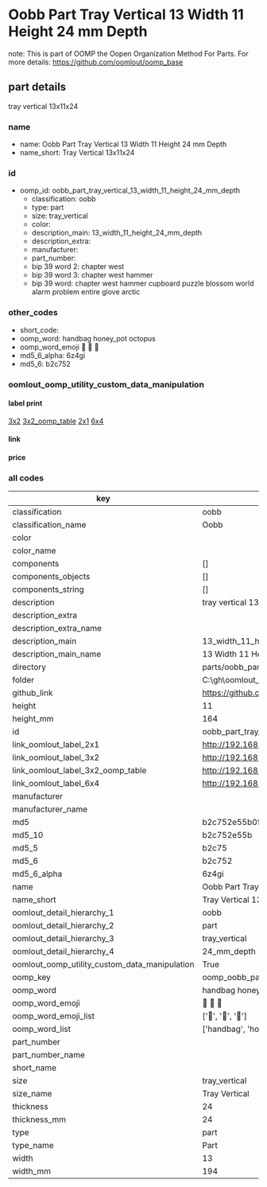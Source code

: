 # Oobb Part Tray Vertical 13 Width 11 Height 24 mm Depth  

note: This is part of OOMP the Oopen Organization Method For Parts. For more details: https://github.com/oomlout/oomp_base

##  part details
  



tray vertical 13x11x24



### name
* name: Oobb Part Tray Vertical 13 Width 11 Height 24 mm Depth
* name_short: Tray Vertical 13x11x24 
### id
* oomp_id: oobb_part_tray_vertical_13_width_11_height_24_mm_depth
  * classification: oobb
  * type: part
  * size: tray_vertical
  * color: 
  * description_main: 13_width_11_height_24_mm_depth
  * description_extra: 
  * manufacturer: 
  * part_number: 
  * bip 39 word 2: chapter west
  * bip 39 word 3: chapter west hammer
  * bip 39 word: chapter west hammer cupboard puzzle blossom world alarm problem entire glove arctic

### other_codes
* short_code: 
* oomp_word: handbag honey_pot octopus
* oomp_word_emoji :handbag: :honey_pot: :octopus:
* md5_6_alpha: 6z4gi
* md5_6: b2c752






### oomlout_oomp_utility_custom_data_manipulation
#### label print
[3x2](http://192.168.1.245:1112/?label=oomp%206z4gi)
[3x2_oomp_table](http://192.168.1.108:1112/?label=oomp%206z4gi)
[2x1](http://192.168.1.242:1112/?label=oomp%206z4gi)
[6x4](http://192.168.1.55:1112/?label=oomp%206z4gi)    

#### link

                              

#### price







### all codes 
| key | value |  
| --- | --- |  
| classification | oobb |  
| classification_name | Oobb |  
| color |  |  
| color_name |  |  
| components | [] |  
| components_objects | [] |  
| components_string | [] |  
| description | tray vertical 13x11x24 |  
| description_extra |  |  
| description_extra_name |  |  
| description_main | 13_width_11_height_24_mm_depth |  
| description_main_name | 13 Width 11 Height 24 mm Depth |  
| directory | parts/oobb_part_tray_vertical_13_width_11_height_24_mm_depth |  
| folder | C:\gh\oomlout_oobb_version_4_generated_parts\parts\oobb_part_tray_vertical_13_width_11_height_24_mm_depth |  
| github_link | https://github.com/oomlout/oomlout_oomp_part_src/tree/main/parts/oobb_part_tray_vertical_13_width_11_height_24_mm_depth |  
| height | 11 |  
| height_mm | 164 |  
| id | oobb_part_tray_vertical_13_width_11_height_24_mm_depth |  
| link_oomlout_label_2x1 | http://192.168.1.242:1112/?label=oomp%206z4gi |  
| link_oomlout_label_3x2 | http://192.168.1.245:1112/?label=oomp%206z4gi |  
| link_oomlout_label_3x2_oomp_table | http://192.168.1.108:1112/?label=oomp%206z4gi |  
| link_oomlout_label_6x4 | http://192.168.1.55:1112/?label=oomp%206z4gi |  
| manufacturer |  |  
| manufacturer_name |  |  
| md5 | b2c752e55b05dfb46057735cd13e5933 |  
| md5_10 | b2c752e55b |  
| md5_5 | b2c75 |  
| md5_6 | b2c752 |  
| md5_6_alpha | 6z4gi |  
| name | Oobb Part Tray Vertical 13 Width 11 Height 24 mm Depth |  
| name_short | Tray Vertical 13x11x24  |  
| oomlout_detail_hierarchy_1 | oobb |  
| oomlout_detail_hierarchy_2 | part |  
| oomlout_detail_hierarchy_3 | tray_vertical |  
| oomlout_detail_hierarchy_4 | 24_mm_depth |  
| oomlout_oomp_utility_custom_data_manipulation | True |  
| oomp_key | oomp_oobb_part_tray_vertical_13_width_11_height_24_mm_depth |  
| oomp_word | handbag honey_pot octopus |  
| oomp_word_emoji | :handbag: :honey_pot: :octopus: |  
| oomp_word_emoji_list | [':handbag:', ':honey_pot:', ':octopus:'] |  
| oomp_word_list | ['handbag', 'honey_pot', 'octopus'] |  
| part_number |  |  
| part_number_name |  |  
| short_name |  |  
| size | tray_vertical |  
| size_name | Tray Vertical |  
| thickness | 24 |  
| thickness_mm | 24 |  
| type | part |  
| type_name | Part |  
| width | 13 |  
| width_mm | 194 |  
